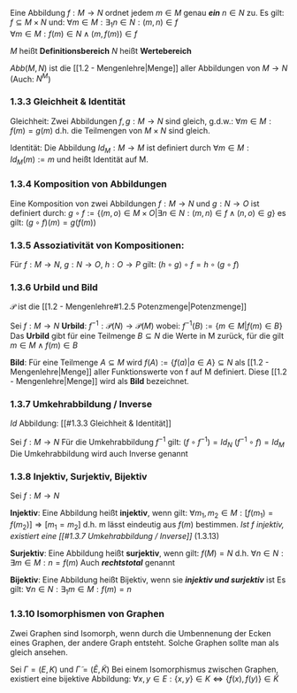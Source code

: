 Eine Abbildung $f: M \rightarrow N$ ordnet jedem $m \in M$ genau ___ein___ $n \in N$ zu. 
Es gilt:
	$f \subseteq M \times N$ 
und:
	$\forall m \in M: \exists_1 n \in N: (m, n) \in f$     
	$\forall m \in M: f(m) \in N \land (m, f(m)) \in f$

$M$ heißt __Definitionsbereich__
$N$ heißt __Wertebereich__

$Abb(M, N)$ ist die [[1.2 - Mengenlehre|Menge]] aller Abbildungen von $M \rightarrow N$ (Auch: $N^M$)

### 1.3.3 Gleichheit & Identität
Gleichheit: 
	Zwei Abbildungen $f, g: M \rightarrow N$ sind gleich, g.d.w.:
		$\forall m \in M: f(m) = g(m)$ 
	d.h. die Teilmengen von $M \times N$ sind gleich.

Identität:
	Die Abbildung $Id_M: M \rightarrow M$ ist definiert durch 
		$\forall m \in M: Id_M(m) := m$ 
	und heißt Identität auf M.
	

### 1.3.4 Komposition von Abbildungen
Eine Komposition von zwei Abbildungen 
	$f: M \rightarrow N$ und
	$g: N \rightarrow O$ 
ist definiert durch:
	$g \circ f := \{ (m, o) \in M \times O|\exists n \in N: (m, n) \in f \land (n, o) \in g \}$ 
es gilt:
	$(g \circ f)(m) = g(f(m))$

### 1.3.5 Assoziativität von Kompositionen:
Für $f: M \rightarrow N$,	$g: N \rightarrow O$,   $h: O \rightarrow P$ 
gilt:
	$(h \circ g) \circ f = h \circ (g \circ f)$

### 1.3.6 Urbild und Bild 
$\mathcal{P}$  ist die [[1.2 - Mengenlehre#1.2.5 Potenzmenge|Potenzmenge]]

Sei $f: M \rightarrow N$ 
__Urbild__:
	$f^{-1}: \mathcal{P}(N) \rightarrow \mathcal{P}(M)$  wobei: $f^{-1}(B) := \{m \in M| f(m) \in B\}$
	Das __Urbild__ gibt für eine Teilmenge $B \subseteq N$ die Werte in M zurück, für die gilt 
		$m \in M \land f(m) \in B$

__Bild__:
	Für eine Teilmenge $A \subseteq M$ wird
		$f(A) := \{ f(a) | a \in A \} \subseteq N$
	als [[1.2 - Mengenlehre|Menge]] aller Funktionswerte von f auf M definiert. Diese [[1.2 - Mengenlehre|Menge]] wird als __Bild__ bezeichnet.

### 1.3.7 Umkehrabbildung / Inverse
$Id$ Abbildung: [[#1.3.3 Gleichheit & Identität]]

Sei $f: M \rightarrow N$
Für die Umkehrabbildung $f^{-1}$ gilt:
	$(f \circ f^{-1}) = Id_N$ 
	$(f^{-1} \circ f) = Id_M$ 
Die Umkehrabbildung wird auch Inverse genannt

### 1.3.8 Injektiv, Surjektiv, Bijektiv
Sei $f: M \rightarrow N$

__Injektiv__:
	Eine Abbildung heißt __injektiv__, wenn gilt: 
		$\forall m_1, m_2 \in M: [f(m_1) = f(m_2)] \Rightarrow [m_1 = m_2]$
	d.h. m lässt eindeutig aus $f(m)$ bestimmen. 
	_Ist $f$ injektiv, existiert eine [[#1.3.7 Umkehrabbildung / Inverse]]_ (1.3.13)

__Surjektiv__:
	Eine Abbildung heißt __surjektiv__, wenn gilt:
		$f(M) = N$
	d.h. $\forall n \in N: \exists m \in M: n = f(m)$
	Auch ___rechtstotal___ genannt

__Bijektiv__:
	Eine Abbildung heißt Bijektiv, wenn sie ___injektiv und surjektiv___ ist
	Es gilt: $\forall n \in N: \exists_1 m \in M: f(m) = n$

### 1.3.10 Isomorphismen von Graphen
Zwei Graphen sind Isomorph, wenn durch die Umbennenung der Ecken eines Graphen, der andere Graph entsteht. Solche Graphen sollte man als gleich ansehen.

Sei $\Gamma = (E, K)$ und $\tilde{\Gamma} = (\tilde{E}, \tilde{K})$ 
Bei einem Isomorphismus zwischen Graphen, existiert eine bijektive Abbildung:
	$\forall x, y \in E: \{x, y\} \in K \Leftrightarrow \{f(x), f(y)\} \in \tilde{K}$
